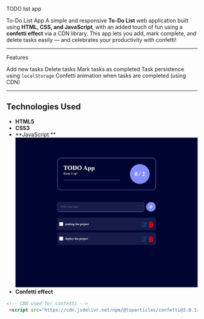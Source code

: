 TODO list app

To-Do List App 
A simple and responsive **To-Do List** web application built using **HTML, CSS, and JavaScript**, with an added touch of fun using a **confetti effect** via a CDN library. This app lets you add, mark complete, and delete tasks easily — and celebrates your productivity with confetti!

---

Features

 Add new tasks
 Delete tasks
 Mark tasks as completed
 Task persistence using `localStorage`
 Confetti animation when tasks are completed (using CDN)

---

## Technologies Used

- **HTML5**
- **CSS3**
- **JavaScript **
  ![image-alt](https://github.com/prashant2002-commit/todo-list/blob/4bd85534b80f7ce22bad7442a980849b331ff17e/assets/Screenshot%202025-07-22%20125158.png)
- **Confetti effect** 

```html
<!-- CDN used for confetti -->
 <script src="https://cdn.jsdelivr.net/npm/@tsparticles/confetti@3.0.3/tsparticles.confetti.bundle.min.js"></script>

